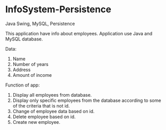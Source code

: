 # InfoSystem-Persistence
Java Swing, MySQL, Persistence

This application have info about employees. Application use Java and MySQL database.

Data:

  1. Name
  2. Number of years
  3. Address
  4. Amount of income

Function of app:

  1. Display all employees from database.
  2. Display only specific employees from the database according to some of the criteria that is not id.
  3. Change of employee data based on id.
  4. Delete employee based on id.
  5. Create new employee.
